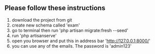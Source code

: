
## Please follow these instructions

1. download the project from git
2. create new schema called 'exam'
3. go to terminal then run 'php artisan migrate:fresh --seed'
4. run 'php artisanserve'
5. open you browser and put this in address bar 'http://127.0.0.1:8000/'
6. you can use any of the emails. The password is 'admin123'
